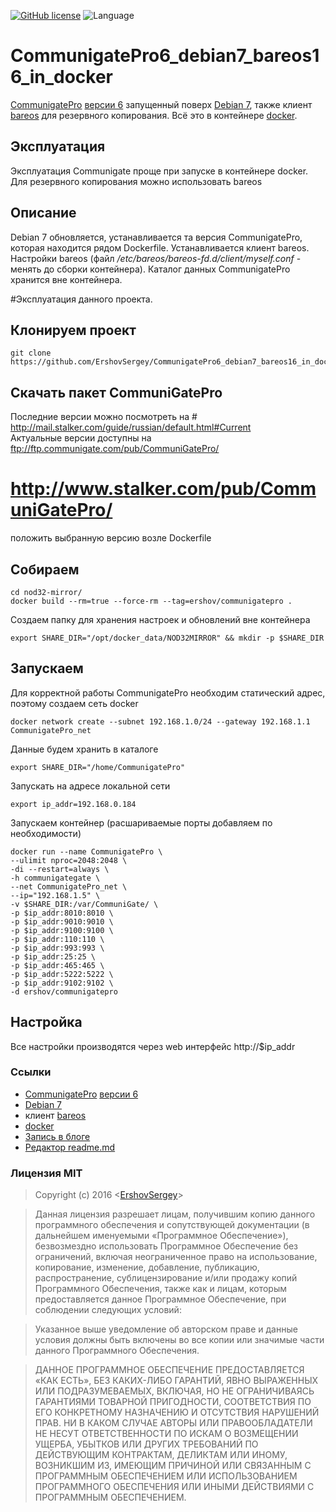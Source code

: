 [![GitHub license](https://img.shields.io/badge/license-MIT-blue.svg)](https://raw.githubusercontent.com/github.com/ErshovSergey/master/LICENSE) ![Language](https://img.shields.io/badge/language-bash-yellowgreen.svg)
# CommunigatePro6_debian7_bareos16_in_docker  
[CommunigatePro](https://www.communigate.com/ru/default.html) [версии 6](http://www.stalker.com/pub/CommuniGatePro/6.1/) запущенный поверх [Debian 7](https://www.debian.org/releases/wheezy/), также клиент [bareos](https://www.bareos.org/en/) для резервного копирования. Всё это в контейнере [docker](https://www.docker.com/).
## Эксплуатация  
Эксплуатация Communigate проще при запуске в контейнере docker. Для резервного копирования можно использовать bareos
## Описание  
Debian 7 обновляется, устанавливается та версия CommunigatePro, которая находится рядом Dockerfile. 
Устанавливается клиент bareos.
Настройки bareos (файл */etc/bareos/bareos-fd.d/client/myself.conf* - менять до сборки контейнера). 
Каталог данных CommunigatePro хранится вне контейнера.

#Эксплуатация данного проекта.
## Клонируем проект  
```shell
git clone https://github.com/ErshovSergey/CommunigatePro6_debian7_bareos16_in_docker.git
```
## Скачать пакет CommuniGatePro
Последние версии можно посмотреть на # http://mail.stalker.com/guide/russian/default.html#Current  
Актуальные версии доступны на   ftp://ftp.communigate.com/pub/CommuniGatePro/  
# http://www.stalker.com/pub/CommuniGatePro/
положить выбранную версию возле Dockerfile


## Собираем  
```shell
cd nod32-mirror/
docker build --rm=true --force-rm --tag=ershov/communigatepro .
```
Создаем папку для хранения настроек и обновлений вне контейнера
```shell
export SHARE_DIR="/opt/docker_data/NOD32MIRROR" && mkdir -p $SHARE_DIR
```
## Запускаем  
Для корректной работы CommunigatePro необходим статический адрес, поэтому создаем сеть docker
```shell
docker network create --subnet 192.168.1.0/24 --gateway 192.168.1.1 CommunigatePro_net
```
Данные будем хранить в каталоге
```shell
export SHARE_DIR="/home/CommunigatePro"
```
Запускать на адресе локальной сети
```shell
export ip_addr=192.168.0.184
```
Запускаем контейнер (расшариваемые порты добавляем по необходимости)
```shell
docker run --name CommunigatePro \
--ulimit nproc=2048:2048 \
-di --restart=always \
-h communigategate \
--net CommunigatePro_net \
--ip="192.168.1.5" \
-v $SHARE_DIR:/var/CommuniGate/ \
-p $ip_addr:8010:8010 \
-p $ip_addr:9010:9010 \
-p $ip_addr:9100:9100 \
-p $ip_addr:110:110 \
-p $ip_addr:993:993 \
-p $ip_addr:25:25 \
-p $ip_addr:465:465 \
-p $ip_addr:5222:5222 \
-p $ip_addr:9102:9102 \
-d ershov/communigatepro
```
## Настройка  
Все настройки производятся через web интерфейс http://$ip_addr


### <i class="icon-upload"></i>Ссылки  
 - [CommunigatePro](https://www.communigate.com/ru/default.html) [версии 6](http://www.stalker.com/pub/CommuniGatePro/6.1/) 
 - [Debian 7](https://www.debian.org/releases/wheezy/)
 - клиент [bareos](https://www.bareos.org/en/) 
 - [docker](https://www.docker.com/)
 - [Запись в блоге](https://blog.erchov.ru/)
 - [Редактор readme.md](https://stackedit.io/)

### <i class="icon-refresh"></i>Лицензия MIT  

> Copyright (c) 2016 &lt;[ErshovSergey](http://github.com/ErshovSergey/)&gt;

> Данная лицензия разрешает лицам, получившим копию данного программного обеспечения и сопутствующей документации (в дальнейшем именуемыми «Программное Обеспечение»), безвозмездно использовать Программное Обеспечение без ограничений, включая неограниченное право на использование, копирование, изменение, добавление, публикацию, распространение, сублицензирование и/или продажу копий Программного Обеспечения, также как и лицам, которым предоставляется данное Программное Обеспечение, при соблюдении следующих условий:

> Указанное выше уведомление об авторском праве и данные условия должны быть включены во все копии или значимые части данного Программного Обеспечения.

> ДАННОЕ ПРОГРАММНОЕ ОБЕСПЕЧЕНИЕ ПРЕДОСТАВЛЯЕТСЯ «КАК ЕСТЬ», БЕЗ КАКИХ-ЛИБО ГАРАНТИЙ, ЯВНО ВЫРАЖЕННЫХ ИЛИ ПОДРАЗУМЕВАЕМЫХ, ВКЛЮЧАЯ, НО НЕ ОГРАНИЧИВАЯСЬ ГАРАНТИЯМИ ТОВАРНОЙ ПРИГОДНОСТИ, СООТВЕТСТВИЯ ПО ЕГО КОНКРЕТНОМУ НАЗНАЧЕНИЮ И ОТСУТСТВИЯ НАРУШЕНИЙ ПРАВ. НИ В КАКОМ СЛУЧАЕ АВТОРЫ ИЛИ ПРАВООБЛАДАТЕЛИ НЕ НЕСУТ ОТВЕТСТВЕННОСТИ ПО ИСКАМ О ВОЗМЕЩЕНИИ УЩЕРБА, УБЫТКОВ ИЛИ ДРУГИХ ТРЕБОВАНИЙ ПО ДЕЙСТВУЮЩИМ КОНТРАКТАМ, ДЕЛИКТАМ ИЛИ ИНОМУ, ВОЗНИКШИМ ИЗ, ИМЕЮЩИМ ПРИЧИНОЙ ИЛИ СВЯЗАННЫМ С ПРОГРАММНЫМ ОБЕСПЕЧЕНИЕМ ИЛИ ИСПОЛЬЗОВАНИЕМ ПРОГРАММНОГО ОБЕСПЕЧЕНИЯ ИЛИ ИНЫМИ ДЕЙСТВИЯМИ С ПРОГРАММНЫМ ОБЕСПЕЧЕНИЕМ.

